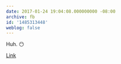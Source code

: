 ```yaml
---
date: 2017-01-24 19:04:08.000000000 -08:00
archive: fb
id: '1485313448'
weblog: false
---
```


Huh. 😶

[Link](http://fxrant.blogspot.com/2017/01/the-death-star-and-final-trench-run.html?m=1)
